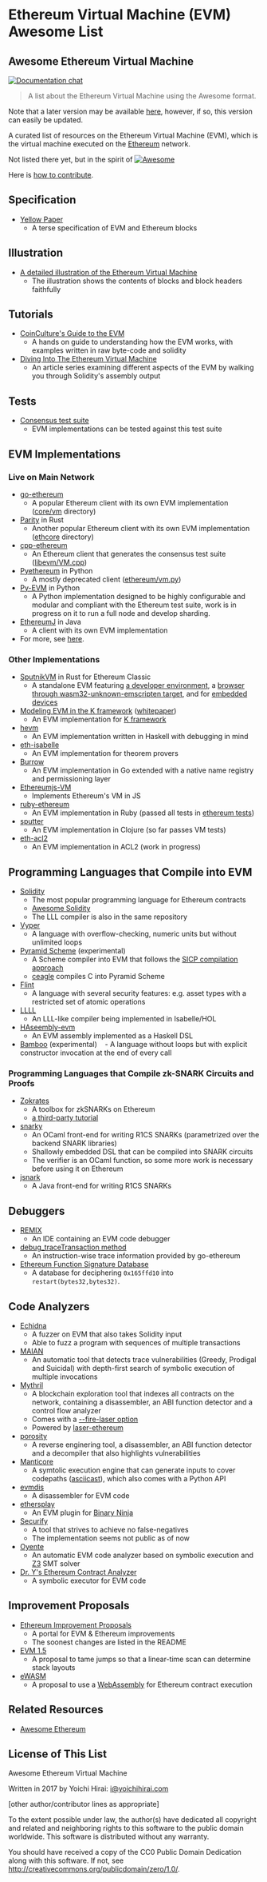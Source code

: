 # Ethereum Virtual Machine (EVM) Awesome List

## Awesome Ethereum Virtual Machine

[![Documentation chat](https://img.shields.io/badge/gitter-Docs%20chat-4AB495.svg)](https://gitter.im/ethereum/documentation)

> A list about the Ethereum Virtual Machine using the Awesome format.

Note that a later version may be available [here](https://github.com/pirapira/awesome-ethereum-virtual-machine), however, if so, this version can easily be updated. 

A curated list of resources on the Ethereum Virtual Machine (EVM), which is the virtual machine executed on the [Ethereum](https://ethereum.org/) network.

Not listed there yet, but in the spirit of [![Awesome](https://cdn.rawgit.com/sindresorhus/awesome/d7305f38d29fed78fa85652e3a63e154dd8e8829/media/badge.svg)](https://github.com/sindresorhus/awesome)

Here is [how to contribute](./contributing.md).

## Specification

-   [Yellow Paper](https://github.com/ethereum/yellowpaper)
    -   A terse specification of EVM and Ethereum blocks

## Illustration

-   [A detailed illustration of the Ethereum Virtual Machine](https://ethereum.stackexchange.com/a/6413/280)
    -   The illustration shows the contents of blocks and block headers faithfully

## Tutorials

-   [CoinCulture's Guide to the EVM](https://github.com/CoinCulture/evm-tools/blob/master/analysis/guide.md)
    -   A hands on guide to understanding how the EVM works, with examples written in raw byte-code and solidity
-   [Diving Into The Ethereum Virtual Machine](https://medium.com/@hayeah/diving-into-the-ethereum-vm-6e8d5d2f3c30)
    -   An article series examining different aspects of the EVM by walking you through Solidity's assembly output

## Tests

-   [Consensus test suite](https://github.com/ethereum/tests)
    -   EVM implementations can be tested against this test suite

## EVM Implementations

### Live on Main Network

-   [go-ethereum](https://github.com/ethereum/go-ethereum)
    -   A popular Ethereum client with its own EVM implementation ([core/vm](https://github.com/ethereum/go-ethereum/tree/master/core/vm) directory)
-   [Parity](https://github.com/paritytech/parity) in Rust
    -   Another popular Ethereum client with its own EVM implementation ([ethcore](https://github.com/paritytech/parity/tree/master/ethcore) directory)
-   [cpp-ethereum](https://github.com/ethereum/cpp-ethereum)
    -   An Ethereum client that generates the consensus test suite ([libevm/VM.cpp](https://github.com/ethereum/cpp-ethereum/blob/develop/libevm/VM.cpp))
-   [Pyethereum](https://github.com/ethereum/pyethereum) in Python
    -   A mostly deprecated client ([ethereum/vm.py](https://github.com/ethereum/pyethereum/blob/develop/ethereum/vm.py))
-   [Py-EVM](https://github.com/pipermerriam/py-evm) in Python
    -   A Python implementation designed to be highly configurable and modular and compliant with the Ethereum test suite, work is in progress on it to run a full node and develop sharding.
-   [EthereumJ](https://github.com/ethereum/ethereumj) in Java
    -   A client with its own EVM implementation
-   For more, see [here](Clients).

### Other Implementations

-   [SputnikVM](https://github.com/ethereumproject/sputnikvm) in Rust for Ethereum Classic
    -   A standalone EVM featuring [a developer
        environment](https://github.com/ethereumproject/sputnikvm-dev),
        a [browser through wasm32-unknown-emscripten
        target](https://github.com/sorpaas/sputnikvm-in-browser), and for
        [embedded devices](https://github.com/sorpaas/sputnikvm-on-rux)
-   [Modeling EVM in the K framework](https://github.com/kframework/evm-semantics) ([whitepaper](https://www.ideals.illinois.edu/handle/2142/97207))
    -   An EVM implementation for [K framework](http://www.kframework.org/index.php/Main_Page)
-   [hevm](https://github.com/dapphub/hevm)
    -   An EVM implementation written in Haskell with debugging in mind
-   [eth-isabelle](https://github.com/pirapira/eth-isabelle)
    -   An EVM implementation for theorem provers
-   [Burrow](https://github.com/hyperledger/burrow)
    -   An EVM implementation in Go extended with a native name registry and permissioning layer
-   [Ethereumjs-VM](https://github.com/ethereumjs/ethereumjs-vm)
    -   Implements Ethereum's VM in JS
-   [ruby-ethereum](https://github.com/cryptape/ruby-ethereum)
    -   An EVM implementation in Ruby (passed all tests in [ethereum tests](https://github.com/ethereum/tests/tree/55a18b3ded93bf6083f23ea1f4bf7be4ba973016))
-   [sputter](https://github.com/nervous-systems/sputter)
    -   An EVM implementation in Clojure (so far passes VM tests)
-   [eth-acl2](https://github.com/zchn/eth-acl2)
    -   An EVM implementation in ACL2 (work in progress)

## Programming Languages that Compile into EVM

-   [Solidity](https://github.com/ethereum/solidity)
    -   The most popular programming language for Ethereum contracts
    -   [Awesome Solidity](https://github.com/bkrem/awesome-solidity)
    -   The LLL compiler is also in the same repository
-   [Vyper](https://github.com/ethereum/vyper)
    -   A language with overflow-checking, numeric units but without unlimited loops
-   [Pyramid Scheme](https://github.com/MichaelBurge/pyramid-scheme) (experimental)
    -   A Scheme compiler into EVM that follows the [SICP compilation approach](https://mitpress.mit.edu/sicp/full-text/book/book-Z-H-35.html#%_sec_5.5)
    -   [ceagle](https://github.com/MichaelBurge/ceagle) compiles C into Pyramid Scheme
-   [Flint](https://github.com/franklinsch/flint)
    -   A language with several security features: e.g. asset types with a restricted set of atomic operations
-   [LLLL](https://github.com/mmalvarez/eth-isabelle/blob/master/example/LLLL.thy)
    -   An LLL-like compiler being implemented in Isabelle/HOL
-   [HAseembly-evm](https://github.com/takenobu-hs/haskell-ethereum-assembly)
    -   An EVM assembly implemented as a Haskell DSL
-   [Bamboo](https://github.com/pirapira/bamboo) (experimental)
       \- A language without loops but with explicit constructor invocation at the end of every call

### Programming Languages that Compile zk-SNARK Circuits and Proofs

-   [Zokrates](https://github.com/JacobEberhardt/ZoKrates)
    -   A toolbox for zkSNARKs on Ethereum
    -   [a third-party tutorial](https://github.com/jstoxrocky/zksnarks_example)
-   [snarky](https://github.com/o1-labs/snarky)
    -   An OCaml front-end for writing R1CS SNARKs (parametrized over the backend SNARK libraries)
    -   Shallowly embedded DSL that can be compiled into SNARK circuits
    -   The verifier is an OCaml function, so some more work is necessary before using it on Ethereum
-   [jsnark](https://github.com/akosba/jsnark)
    -   A Java front-end for writing R1CS SNARKs 

## Debuggers

-   [REMIX](https://github.com/ethereum/remix)
    -   An IDE containing an EVM code debugger
-   [debug_traceTransaction method](https://github.com/ethereum/go-ethereum/wiki/Management-APIs#debug_tracetransaction)
    -   An instruction-wise trace information provided by go-ethereum
-   [Ethereum Function Signature Database](https://www.4byte.directory/)
    -   A database for deciphering `0x165ffd10` into `restart(bytes32,bytes32)`.

## Code Analyzers

-   [Echidna](https://github.com/trailofbits/echidna)
    -   A fuzzer on EVM that also takes Solidity input
    -   Able to fuzz a program with sequences of multiple transactions
-   [MAIAN](https://arxiv.org/abs/1802.06038)
    -   An automatic tool that detects trace vulnerabilities (Greedy, Prodigal and Suicidal) with depth-first search of symbolic execution of multiple invocations
-   [Mythril](https://github.com/b-mueller/mythril)
    -   A blockchain exploration tool that indexes all contracts on the network, containing a disassembler, an ABI function detector and a control flow analyzer
    -   Comes with a [--fire-laser option](https://hackernoon.com/crafting-ethereum-exploits-by-laser-fire-1c9acf25af4f)
    -   Powered by [laser-ethereum](https://github.com/b-mueller/laser-ethereum)
-   [porosity](https://github.com/comaeio/porosity)
    -   A reverse enginering tool, a disassembler, an ABI function detector and a decompiler that also highlights vulnerabilities
-   [Manticore](https://github.com/trailofbits/manticore)
    -   A symtolic execution engine that can generate inputs to cover codepaths ([asciicast](https://asciinema.org/a/154012)), which also comes with a Python API
-   [evmdis](https://github.com/arachnid/evmdis)
    -   A disassembler for EVM code
-   [ethersplay](https://github.com/trailofbits/ethersplay)
    -   An EVM plugin for [Binary Ninja](https://binary.ninja/)
-   [Securify](http://securify.ch/)
    -   A tool that strives to achieve no false-negatives
    -   The implementation seems not public as of now
-   [Oyente](https://github.com/melonproject/oyente)
    -   An automatic EVM code analyzer based on symbolic execution and [Z3](https://github.com/Z3Prover/z3) SMT solver
-   [Dr. Y's Ethereum Contract Analyzer](http://dry.yoichihirai.com/)
    -   A symbolic executor for EVM code

## Improvement Proposals

-   [Ethereum Improvement Proposals](https://github.com/ethereum/EIPs)
    -   A portal for EVM & Ethereum improvements
    -   The soonest changes are listed in the README
-   [EVM 1.5](https://github.com/ethereum/EIPs/blob/master/EIPS/eip-615.md)
    -   A proposal to tame jumps so that a linear-time scan can determine stack layouts
-   [eWASM](https://github.com/ewasm)
    -   A proposal to use a [WebAssembly](http://webassembly.org/) for Ethereum contract execution

## Related Resources

-   [Awesome Ethereum](http://awesome-ethereum.com/)

## License of This List

Awesome Ethereum Virtual Machine

Written in 2017 by Yoichi Hirai: [i@yoichihirai.com](mailto:i@yoichihirai.com)

[other author/contributor lines as appropriate]

To the extent possible under law, the author(s) have dedicated all copyright and related and neighboring rights to this software to the public domain worldwide. This software is distributed without any warranty.

You should have received a copy of the CC0 Public Domain Dedication along with this software. If not, see <http://creativecommons.org/publicdomain/zero/1.0/>.
